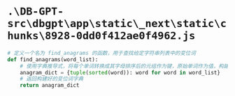 # `.\DB-GPT-src\dbgpt\app\static\_next\static\chunks\8928-0dd0f412ae0f4962.js`

```py
# 定义一个名为 find_anagrams 的函数，用于查找给定字符串列表中的变位词
def find_anagrams(word_list):
    # 使用字典推导式，将每个单词转换成其字母排序后的元组作为键，原始单词作为值，构建变位词字典
    anagram_dict = {tuple(sorted(word)): word for word in word_list}
    # 返回构建好的变位词字典
    return anagram_dict
```